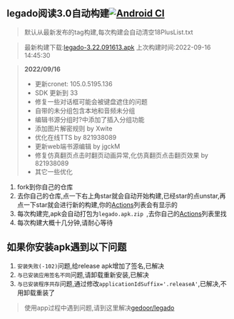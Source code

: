 ## legado阅读3.0自动构建[![Android CI](https://github.com/10bits/gedoor-Build/workflows/Android%20CI/badge.svg)](https://github.com/10bits/gedoor-Build/actions)

> 默认从最新发布的tag构建,每次构建会自动清空18PlusList.txt

> 最新构建下载:[legado-3.22.091613.apk](https://github.com/newdream8848/gedoor-Build/releases/download/legado-3.22.091613/legado-3.22.091613.apk) 上次构建时间:2022-09-16 14:45:30
<!--start-->
> **2022/09/16**
> 
> * 更新cronet: 105.0.5195.136
> * SDK 更新到 33
> * 修复一些对话框可能会被键盘遮住的问题
> * 自带的未分组包含本地和音频未分组
> * 编辑书源分组时?中添加了插入分组功能
> * 添加图片解密规则 by Xwite
> * 优化在线TTS by 821938089
> * 更新web端书源编辑 by jgckM
> * 修复仿真翻页点击时翻页动画异常,化仿真翻页点击翻页效果 by 821938089
> * 其它一些优化
<!--end-->
  
1. fork到你自己的仓库
2. 去你自己的仓库,点一下右上角star就会自动开始构建,已经star的点unstar,再点一下star就会进行新的构建,你的[Actions](https://github.com/10bits/gedoor-Build/actions)列表会有显示的
3. 每次构建完,apk会自动打包为`legado.apk.zip
`,去你自己的[Actions](https://github.com/10bits/gedoor-Build/actions)列表里找
4. 每次构建大概十几分钟,请耐心等待

## 如果你安装apk遇到以下问题

1. `安装失败(-102)`问题,给release apk增加了签名,已解决
2. `与已安装应用签名不同`问题,请卸载重新安装,已解决
3. `与已安装程序共存`问题,通过修改`applicationIdSuffix='.releaseA'`,已解决,不用卸载重装了
> 使用app过程中遇到问题,请到这里解决[gedoor/legado](https://github.com/gedoor/legado/issues)

